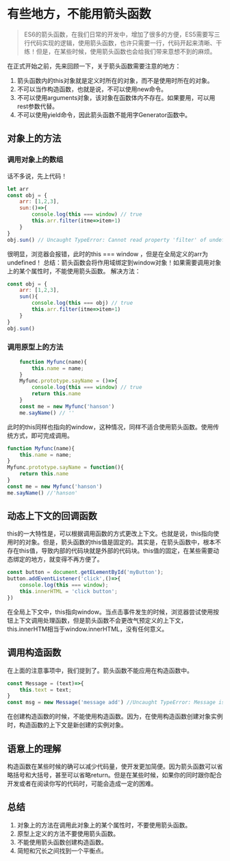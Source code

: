 # 有些地方，不能用箭头函数

> ES6的箭头函数，在我们日常的开发中，增加了很多的方便，ES5需要写三行代码实现的逻辑，使用箭头函数，也许只需要一行，代码开起来清晰、干练！但是，在某些时候，使用箭头函数也会给我们带来意想不到的麻烦。  

在正式开始之前，先来回顾一下，关于箭头函数需要注意的地方：

1. 箭头函数内的this对象就是定义时所在的对象，而不是使用时所在的对象。
2. 不可以当作构造函数，也就是说，不可以使用new命令。
3. 不可以使用arguments对象，该对象在函数体内不存在。如果要用，可以用rest参数代替。 
4. 不可以使用yield命令，因此箭头函数不能用字Generator函数中。

## 对象上的方法

### 调用对象上的数组

话不多说，先上代码！

```javascript
let arr
const obj = {
    arr: [1,2,3],
    sun:()=>{
        console.log(this === window) // true
        this.arr.filter(itme=>item+1)
    }
}
obj.sun() // Uncaught TypeError: Cannot read property 'filter' of undefined
```

很明显，浏览器会报错，此时的this === window ，但是在全局定义的arr为undefined！
总结：箭头函数会将作用域绑定到window对象！如果需要调用对象上的某个属性时，不能使用箭头函数。
解决方法：

```javascript
const obj = {
    arr: [1,2,3],
    sun(){
        console.log(this === obj) // true
        this.arr.filter(itme=>item+1)
    }
}
obj.sun()
```

### 调用原型上的方法

``` javascript
    function Myfunc(name){
        this.name = name;
    }
    Myfunc.prototype.sayName = ()=>{
        console.log(this === window) // true
        return this.name
    }
    const me = new Myfunc('hanson')
    me.sayName() // ''
```

此时的this同样也指向的window，这种情况，同样不适合使用箭头函数。使用传统方式，即可完成调用。

```javascript
function Myfunc(name){
    this.name = name;
}
Myfunc.prototype.sayName = function(){
    return this.name
}
const me = new Myfunc('hanson')
me.sayName() //'hanson'
```

## 动态上下文的回调函数

this的一大特性是，可以根据调用函数的方式更改上下文。也就是说，this指向使用时的对象。但是，箭头函数的this值是固定的。其实是，在箭头函数中，根本不存在this值，导致内部的代码块就是外部的代码块。this值的固定，在某些需要动态绑定的地方，就变得不再方便了。

```javascript
const button = document.getELementById('myButton');
button.addEventListener('click',()=>{
    console.log(this === window);
    this.innerHTML = 'click button';
})
```

在全局上下文中，this指向window。当点击事件发生的时候，浏览器尝试使用按钮上下文调用处理函数，但是箭头函数不会更改气预定义的上下文，this.innerHTM相当于window.innerHTML，没有任何意义。

## 调用构造函数

在上面的注意事项中，我们提到了。箭头函数不能应用在构造函数中。

```javascript
const Message = (text)=>{
    this.text = text;
}
const msg = new Message('message add') //Uncaught TypeError: Message is not a constructor
```

在创建构造函数的时候，不能使用构造函数。因为，在使用构造函数创建对象实例时，构造函数的上下文是新创建的实例对象。

## 语意上的理解

构造函数在某些时候的确可以减少代码量，使开发更加简便。因为箭头函数可以省略括号和大括号，甚至可以省略return。但是在某些时候，如果你的同时跟你配合开发或者在阅读你写的代码时，可能会造成一定的困难。

## 总结

1. 对象上的方法在调用此对象上的某个属性时，不要使用箭头函数。
2. 原型上定义的方法不要使用箭头函数。
3. 不能使用箭头函数创建构造函数。
4. 简短和冗长之间找到一个平衡点。  
